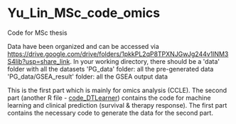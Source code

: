 # Yu_Lin_MSc_code_omics
Code for MSc thesis

Data have been organized and can be accessed via https://drive.google.com/drive/folders/1pkkPL2qP8TPXNJGwJg244v1lNM3S4lib?usp=share_link.
In your working directory, there should be a 'data' folder with all the datasets
'PG_data' folder: all the pre-generated data
'PG_data/GSEA_result' folder: all the GSEA output data

This is the first part which is mainly for omics analysis (CCLE).
The second part (another R file - [code_DTLearner](https://github.com/Ofek-Lin/Yu_Lin_MSc_code_DTLearner.git)) contains the code for machine learning and clinical prediction (survival & therapy response).
The first part contains the necessary code to generate the data for the second part.
